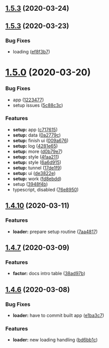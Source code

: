 ## [1.5.3](https://github.com/fiction-com/factor/compare/v1.5.7...v1.5.3) (2020-03-24)



## [1.5.3](https://github.com/fiction-com/factor/compare/v1.5.2...v1.5.3) (2020-03-23)


### Bug Fixes

* loading ([ef8f3b7](https://github.com/fiction-com/factor/commit/ef8f3b70a421cbfaa9ac420680d7bde11cb7fe26))



# [1.5.0](https://github.com/fiction-com/factor/compare/v1.4.11...v1.5.0) (2020-03-20)


### Bug Fixes

* app ([1223477](https://github.com/fiction-com/factor/commit/1223477947e4ed4d07a97e3afb69ee814300c8bb))
* setup issues ([5c88c3c](https://github.com/fiction-com/factor/commit/5c88c3c96ed881ab7f7531992082c6ebd15a0508))


### Features

* **setup:** app ([c717615](https://github.com/fiction-com/factor/commit/c717615ab054e5c8965fd0b14dde32cb59154960))
* **setup:** data ([0a2779c](https://github.com/fiction-com/factor/commit/0a2779c50960416dc5ee1b319a022158386b0a29))
* **setup:** finish ui ([009a676](https://github.com/fiction-com/factor/commit/009a676d1545ed76e10cd7150d86f3d826bd6a33))
* **setup:** log ([4281e65](https://github.com/fiction-com/factor/commit/4281e6552e9f8558cb770878080b5394fb14ef32))
* **setup:** more ([d0b79e7](https://github.com/fiction-com/factor/commit/d0b79e75514eb7941b9e5673ad78a669ebe28d03))
* **setup:** style ([4faa211](https://github.com/fiction-com/factor/commit/4faa211a6b60716bde9f6561e87a4c07532b29c0))
* **setup:** style ([6a6d915](https://github.com/fiction-com/factor/commit/6a6d915e86b8b926117fd9400a6aa25e79bd4ecd))
* **setup:** tunnel ([17de1f9](https://github.com/fiction-com/factor/commit/17de1f9ff5163a430ceec197489a252301ea6d96))
* **setup:** ui ([de3822e](https://github.com/fiction-com/factor/commit/de3822e0e68673842d14680b59f51670e7fbf58b))
* **setup:** work ([fd8ebdd](https://github.com/fiction-com/factor/commit/fd8ebddbf42221753318874d681f7e51d163b962))
* setup ([3948f4b](https://github.com/fiction-com/factor/commit/3948f4b84899d4dc28bf3104964bbbef9c7ae92e))
* typescript, disabled ([76e8950](https://github.com/fiction-com/factor/commit/76e8950a23ba46b7b2fb2b939533553a5efe6f45))



## [1.4.10](https://github.com/fiction-com/factor/compare/v1.4.9...v1.4.10) (2020-03-11)


### Features

* **loader:** prepare setup routine ([7aa4817](https://github.com/fiction-com/factor/commit/7aa4817cbe4646a08ef2e22077476d9c33f860a8))



## [1.4.7](https://github.com/fiction-com/factor/compare/v1.4.6...v1.4.7) (2020-03-09)


### Features

* **factor:** docs intro table ([38ad97b](https://github.com/fiction-com/factor/commit/38ad97b0136c56b8137cb867588897bf361ad0a0))



## [1.4.6](https://github.com/fiction-com/factor/compare/v1.4.5...v1.4.6) (2020-03-08)


### Bug Fixes

* **loader:** have to commit built app ([e1ba3c7](https://github.com/fiction-com/factor/commit/e1ba3c7bcdf142ae88fe26c8de8389b2398aa3cd))


### Features

* **loader:** new loading handling ([bd6bb1c](https://github.com/fiction-com/factor/commit/bd6bb1c70c487052a907c10dcabe22f43bf20b5c))



